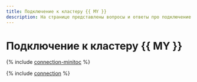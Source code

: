 ```yaml
---
title: Подключение к кластеру {{ MY }}
description: На странице представлены вопросы и ответы про подключение к кластеру {{ MY }}.
---
```


# Подключение к кластеру {{ MY }}


{% include [connection-minitoc](../../_qa/managed-mysql/minitoc/connection.md) %}

{% include [connection](../../_qa/managed-mysql/connection.md) %}
